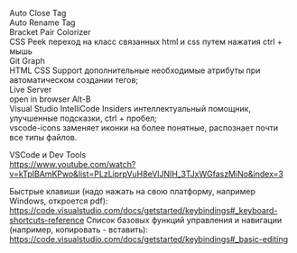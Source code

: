 Auto Close Tag  
Auto Rename Tag   	
Bracket Pair Colorizer  
CSS Peek 	переход на класс связанных html и css путем нажатия ctrl + мышь  
Git Graph  
HTML CSS Support	дополнительные необходимые атрибуты при автоматическом создании тегов;  
Live Server  
open in browser	Alt-B  
Visual Studio IntelliCode Insiders	 интеллектуальный помощник, улучшенные подсказки, ctrl + пробел;  
vscode-icons 	заменяет иконки на более понятные, распознает почти все типы файлов.  


VSCode и Dev Tools  
https://www.youtube.com/watch?v=kTpIBAmKPwo&list=PLzLiprpVuH8eVlJNIH_3TJxWGfaszMiNo&index=3

Быстрые клавиши (надо нажать на свою платформу, например Windows, откроется pdf):
https://code.visualstudio.com/docs/getstarted/keybindings#_keyboard-shortcuts-reference
Список базовых функций управления и навигации (например, копировать - вставить):
https://code.visualstudio.com/docs/getstarted/keybindings#_basic-editing